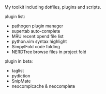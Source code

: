 My toolkit including dotfiles, plugins and scripts.

plugin list:
* pathogen
    plugin manager
* supertab 
    auto-complete
* MRU 
    recent opend file list
* python.vim 
    syntax highlight
* SimpylFold
    code folding
* NERDTree
    browse files in project fold

plugin in beta:
* taglist
* pydiction
* SnipMate
* neocomplcache & neocomplete

